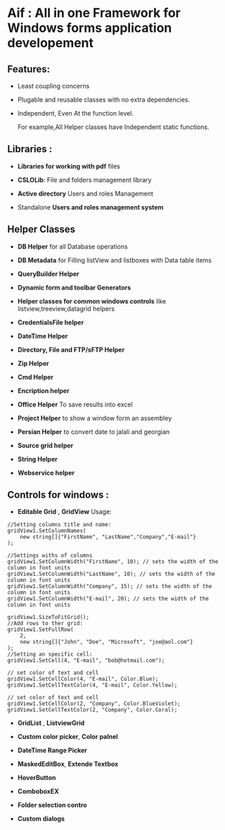 # Aif : All in one Framework for Windows forms application developement
## Features:
- Least coupling concerns 

- Plugable and reusable classes with no extra dependencies.

- Independent, Even At the function level. 
  
  For example,All Helper classes have Independent static functions.
  
## Libraries :

- **Libraries for working with pdf** files 

- **CSLOLib**: File and folders management library

- **Active directory** Users and roles Management

- Standalone **Users and roles management system**

## Helper Classes

- **DB Helper** for all Database operations

- **DB Metadata** for Filling listView and listboxes with Data table items

- **QueryBuilder Helper**

- **Dynamic form and toolbar Generators**

- **Helper classes for common windows controls** like listview,treeview,datagrid helpers

- **CredentialsFile helper**

- **DateTime Helper**

- **Directory, File and FTP/sFTP Helper**

-  **Zip Helper**

- **Cmd Helper**

- **Encription helper**

- **Office Helper** To save results into excel

- **Project Helper** to show a window form an assembley

- **Persian Helper** to convert date to jalali and georgian

- **Source grid helper**

- **String Helper**

- **Webservice helper**

## Controls for windows  :

- **Editable Grid** , **GridView**
Usage:
```
//Setting columns title and name:
gridView1.SetColumnNames(
	new string[]{"FirstName", "LastName","Company","E-mail"}
);

//Settings withs of columns
gridView1.SetColumnWidth("FirstName", 10); // sets the width of the column in font units
gridView1.SetColumnWidth("LastName", 10); // sets the width of the column in font units
gridView1.SetColumnWidth("Company", 15); // sets the width of the column in font units
gridView1.SetColumnWidth("E-mail", 20); // sets the width of the column in font units

gridView1.SizeToFitGrid();
//Add rows to ther grid:
gridView1.SetFullRow(
	2,
	new string[]{"John", "Doe", "Microsoft", "joe@aol.com"}
);
//Setting an specific cell:
gridView1.SetCell(4, "E-mail", "bob@hotmail.com");

// set color of text and cell
gridView1.SetCellColor(4, "E-mail", Color.Blue);
gridView1.SetCellTextColor(4, "E-mail", Color.Yellow);

// set color of text and cell
gridView1.SetCellColor(2, "Company", Color.BlueViolet);
gridView1.SetCellTextColor(2, "Company", Color.Coral);
```
- **GridList** , **ListviewGrid**

- **Custom color picker**, **Color palnel**

- **DateTime Range Picker**

- **MaskedEditBox**, **Extende Textbox**

- **HoverButton**

- **ComboboxEX**

- **Folder selection contro**

- **Custom dialogs**
